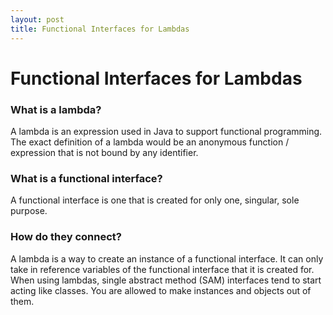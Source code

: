 ```yaml
---
layout: post
title: Functional Interfaces for Lambdas
---
```


# Functional Interfaces for Lambdas

### What is a lambda?
A lambda is an expression used in Java to support functional programming. The exact definition of a lambda would be an anonymous function / expression
that is not bound by any identifier.

### What is a functional interface?
A functional interface is one that is created for only one, singular, sole purpose.

### How do they connect?
A lambda is a way to create an instance of a functional interface. It can only take in reference variables of the functional interface that it is created for. When using lambdas, single abstract method (SAM) interfaces tend to start acting like classes. You are allowed to make instances and objects out of them.

